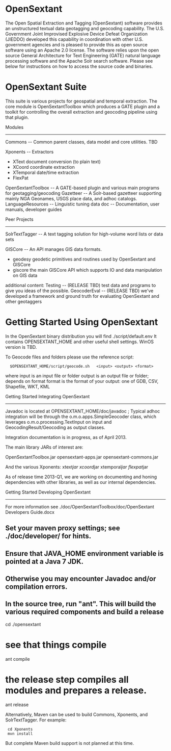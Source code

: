 OpenSextant
===========
The Open Spatial Extraction and Tagging (OpenSextant) software provides an unstructured textual data geotagging and geocoding capability. The U.S. Government Joint Improvised Explosive Device Defeat Organization (JIEDDO) developed this capability in coordination with other U.S. government agencies and is pleased to provide this as open source software using an Apache 2.0 license. The software relies upon the open source General Architecture for Text Engineering (GATE) natural language processing software and the Apache Solr search software. Please see below for instructions on how to access the source code and binaries. 




OpenSextant Suite
=================

 This suite is various projects for geospatial and temporal extraction.
 The core module is OpenSextantToolbox which produces a GATE plugin and 
 a toolkit for controlling the overall extraction and geocoding pipeline using that plugin.

 Modules
 *******
 Commons     -- Common parent classes, data model and core utilities. TBD

 Xponents    -- Extractors
   + XText   document conversion (to plain text)
   + XCoord  coordinate extraction
   + XTemporal  date/time extraction
   + FlexPat

 OpenSextantToolbox  -- A GATE-based plugin and various main programs for geotagging/geocoding
 Gazetteer           -- A Solr-based gazetteer supporting mainly NGA Geonames, USGS place data, and adhoc catalogs.
 LanguageResources   -- Linguistic tuning data
 doc                 -- Documentation, user manuals, developer guides



 Peer Projects
 *************
 SolrTextTagger    -- A text tagging solution for high-volume word lists or data sets

 GISCore           -- An API manages GIS data formats.  
   + geodesy  geodetic primitives and routines used by OpenSextant and GISCore
   + giscore  the main GISCore API which supports IO and data manipulation on GIS data



 additional content:
  Testing      -- (RELEASE TBD) test data and programs to give you ideas of the possible.
  GeocoderEval -- (RELEASE TBD) we've developed a framework and ground truth for  evaluating OpenSextant and other geotaggers



Getting Started Using OpenSextant
==================================

  In the OpenSextant binary distribution you will find ./script/default.env
  It contains OPENSEXTANT_HOME and other useful shell settings.  WinOS version is TBD.

  To Geocode files and folders please use the reference script:

      $OPENSEXTANT_HOME/script/geocode.sh   <input> <output> <format>

  where 
    input is an input file or folder
    output is an output file or folder; depends on format
    format is the format of your output: one of GDB, CSV, Shapefile, WKT, KML

  
 Getting Started Integrating OpenSextant
 *********************************
 Javadoc is located at OPENSEXTANT_HOME/doc/javadoc ; 
 Typical adhoc integration will be through the o.m.o.apps.SimpleGeocoder class, which 
 leverages o.m.o.processing.TextInput on input and GeocodingResult/Geocoding as output classes.

 Integration documentation is in progress, as of April 2013.

 The main library JARs of interest are:

   OpenSextantToolbox.jar 
   opensextant-apps.jar
   opensextant-commons.jar

 And the various Xponents:
   xtext*jar
   xcoord*jar
   xtemporal*jar
   flexpat*jar
   
 As of release time 2013-Q1, we are working on documenting and honing dependencies with other
 libraries, as well as our internal dependencies.



 Getting Started Developing OpenSextant
 *********************************

  For more information see 
     ./doc/OpenSextantToolbox/doc/OpenSextant Developers Guide.docx

  ## Set your maven proxy settings;  see ./doc/developer/ for hints.
  ## Ensure that JAVA_HOME environment variable is pointed at a Java 7 JDK.
  ## Otherwise you may encounter Javadoc and/or compilation errors.

  ## In the source tree, run "ant".  This will build the various required components and build a release
  cd ./opensextant

  # see that things compile
  ant compile

  # the release step compiles all modules and prepares a release.
  ant release

  
  Alternatively, Maven can be used to build Commons, Xponents, and SolrTextTagger.  For example:

     cd Xponents
     mvn install 

  But complete Maven build support is not planned at this time.



